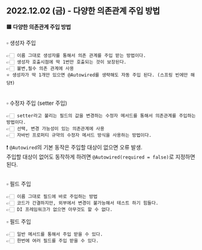 ## 2022.12.02 (금) - 다양한 의존관계 주입 방법

**🟨 다양한 의존관계 주입 방법**
<br>
<br>
▫️️ 생성자 주입

    👉🏻 이름 그대로 생성자를 통해서 의존 관계를 주입 받는 방법이다.
    👉🏻 생성자 호출시점에 딱 1번만 호출되는 것이 보장된다.
    👉🏻 불변,필수 의존 관계에 사용
    ⭐️ 생성자가 딱 1개만 있으면 @Autowired를 생략해도 자동 주입 된다. (스프링 빈에만 해당❗️)

<br>
▫️️ 수정자 주입 (setter 주입)

    👉🏻 setter라고 불리는 필드의 값을 변경하는 수정자 메서드를 통해서 의존관계를 주입하는 방법이다.
    👉🏻 선택, 변경 가능성이 있는 의존관계에 사용
    👉🏻 자바빈 프로퍼티 규약의 수정자 메서드 방식을 사용하는 방법이다.
❗️ `@Autowired`의 기본 동작은 주입할 대상이 없으면 오류 발생.<br>
    주입할 대상이 없어도 동작하게 하려면 `@Autowired(required = false)`로 지정하면 된다.

<br>
▫️️ 필드 주입

    👉🏻 이름 그대로 필드에 바로 주입하는 방법
    👉🏻 코드가 간결하지만, 외부에서 변경이 불가능해서 테스트 하기 힘들다.
    👉🏻 DI 프레임워크가 없으면 아무것도 할 수 없다.


▫️️ 필드 주입

    👉🏻 일반 메서드를 통해서 주입 받을 수 있다.
    👉🏻 한번에 여러 필드를 주입 받을 수 있다.
    








   


         
